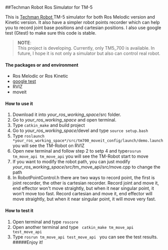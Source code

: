 ##Techman Robot Ros Simulator for TM-5
 
This is [Techman Robot ](https://tm-robot.com/) TM-5 simulator for both Ros Melodic version and Kinetic version.
It also have a simpler robot points recorder which can help you to record joint base positions and cartesian positions.
I also use google test (Gtest) to make sure this code is stable.



> __NOTE__:  
This project is developing. Currently, only TM5_700 is available. In future, I hope it is not only a simulator but also can control real robot.

#### The packages or and environment
- Ros Melodic  or Ros Kinetic
- [google test](https://github.com/google/googletest)
- RVIZ
- moveit

#### How to use it
1. Download it into *your_ros_working_space*/src folder.
2. Go to *your_ros_working_space* and open terminal.
3. Type ```catkin_make``` and build project
4. Go to *your_ros_working_space*/devel and type ```source setup.bash```
5. Type ```roslaunch *your_ros_working_space*/src/tm700_moveit_config/launch/demo.launch```
you will see the TM-Robot on RVIZ
6. Open new terminal and follow step 2 to setp 4 and type```rosrun tm_move_api tm_move_api``` 
you will see the TM-Robot start to move
7. If you want to modify the robot path, you can just modify  *your_ros_working_space*/src/tm_move_api/src/move.cpp to change the path
8. In RobotPointControl.h there are two ways to record point, the first is joint recorder, the other is cartesian recorder. Record joint and move it, end effector won't move straightly, but when it near singular point, it won't move too fast.
Record cartesian and move it, end effector will move straightly, but when it near singular point, it will move very fast.
#### How to test it
1. Open terminal and type ```roscore```
2. Open another terminal and type ``` catkin_make tm_move_api test_move_api```
3. Type ```rosrun tm_move_api test_move_api ``` you can see the test results.
#####Enjoy it!
